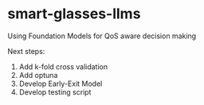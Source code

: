 # smart-glasses-llms
Using Foundation Models for QoS aware decision making

Next steps:
1. Add k-fold cross validation
2. Add optuna
3. Develop Early-Exit Model
4. Develop testing script